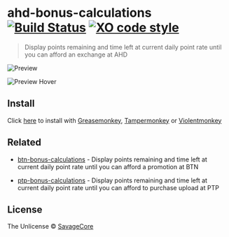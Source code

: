 # ahd-bonus-calculations [![Build Status](https://travis-ci.org/SavageCore/ahd-bonus-calculations.svg?branch=master)](https://travis-ci.org/SavageCore/ahd-bonus-calculations) [![XO code style](https://img.shields.io/badge/code_style-XO-5ed9c7.svg)](https://github.com/sindresorhus/xo)

> Display points remaining and time left at current daily point rate until you can afford an exchange at AHD

![Preview](http://i.imgur.com/j3i5AZw.png)

![Preview Hover](http://i.imgur.com/57UukOe.png)

## Install

Click [here](https://github.com/SavageCore/ahd-bonus-calculations/raw/master/src/ahd-bonus-calculations.user.js) to install with [Greasemonkey](https://www.greasespot.net/), [Tampermonkey](https://tampermonkey.net/) or [Violentmonkey](https://violentmonkey.github.io/)

## Related

- [btn-bonus-calculations](https://github.com/SavageCore/btn-bonus-calculations) - Display points remaining and time left at current daily point rate until you can afford a promotion at BTN

- [ptp-bonus-calculations](https://github.com/SavageCore/ptp-bonus-calculations) - Display points remaining and time left at current daily point rate until you can afford to purchase upload at PTP

## License

The Unlicense © [SavageCore](https://savagecore.eu)
